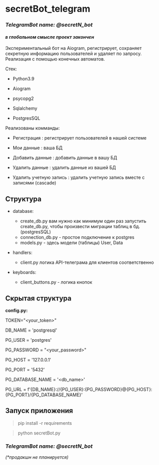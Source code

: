 # secretBot_telegram
<h3><i>TelegramBot name: @secretN_bot</i></h3>
<h4><i>в глобальном смысле проект закончен</i></h4>

Экспериментальный бот на Aiogram, регистрирует, сохраняет секретную информацию пользователей и удаляет по запросу. Реализация с помощью конечных автоматов.

Стек: 

- Python3.9

- Aiogram

- psycopg2

- Sqlalchemy

- PostgresSQL


Реализованы комманды: 

- Регистрация : регистрирует пользователей в нашей системе

- Мои данные : ваша БД

- Добавить данные : добавить данные в вашу БД

- Удалить данные : удалить данные из вашей БД

- Удалить учетную запись : удалить учетную запись вместе с записями (cascade)

<h2><b>Структура</b></h2> 

- database:
  - create_db.py вам нужно как минимум один раз запустить create_db.py, чтобы произвести миграции таблиц в бд. (postgresSQL)
  - connection_db.py - простое подключение к postgres
  - models.py - здесь модели (таблицы) User, Data

- handlers:
  - client.py логика API-телеграма для клиентов соответственно 

- keyboards:
  - client_buttons.py - логика кнопок
<h2><b>Скрытая структура</b></h2> 

<b>config.py:</b>

  TOKEN="<your_token>"

  DB_NAME = 'postgresql'

  PG_USER = 'postgres'

  PG_PASSWORD = "<your_password>"

  PG_HOST = '127.0.0.1'

  PG_PORT = '5432'

  PG_DATABASE_NAME = '<db_name>'

  PG_URL = f'{DB_NAME}://{PG_USER}:{PG_PASSWORD}@{PG_HOST}:{PG_PORT}/{PG_DATABASE_NAME}'
  
 <h2><b>Запуск приложения</b></h2> 

>pip install -r requirements

>python secretBot.py

<h3><i>TelegramBot name: @secretN_bot</i></h3>
<i>(*продакшн не планируется)</i>
